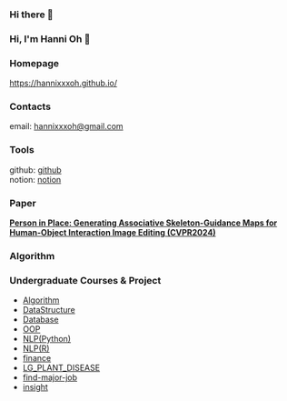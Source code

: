 ### Hi there 👋

<!--
**hannixxxoh/hannixxxoh** is a ✨ _special_ ✨ repository because its `README.md` (this file) appears on your GitHub profile.

Here are some ideas to get you started:

- 🔭 I’m currently working on ...
- 🌱 I’m currently learning ...
- 👯 I’m looking to collaborate on ...
- 🤔 I’m looking for help with ...
- 💬 Ask me about ...
- 📫 How to reach me: ...
- 😄 Pronouns: ...
- ⚡ Fun fact: ...
-->


### Hi, I'm Hanni Oh 👋

### Homepage
https://hannixxxoh.github.io/

### Contacts
email: hannixxxoh@gmail.com

### Tools
github: [github](https://github.com/hannixxxoh)<br/>
notion: [notion](https://rust-tea-979.notion.site/8b532b05f3dd48159d475af60015b6aa)

### Paper
[**Person in Place: Generating Associative Skeleton-Guidance Maps for Human-Object Interaction Image Editing (CVPR2024)**](https://github.com/hannixxxoh/CVPR2024_Person-In-Place_RELEASE)

### Algorithm

### Undergraduate Courses & Project
* [Algorithm](https://github.com/ohsy0512/CS-basic/tree/main/Algorithm)
* [DataStructure](https://github.com/ohsy0512/CS-basic/tree/main/Data%20Structure)
* [Database](https://github.com/ohsy0512/CS-basic/tree/main/Database)
* [OOP](https://github.com/ohsy0512/CS-basic/tree/main/Object%20Oriented%20Programming(Python))
* [NLP(Python)](https://github.com/ohsy0512/BigData/tree/main/NLP(Python))
* [NLP(R)](https://github.com/ohsy0512/BigData/tree/main/NLP(R))
* [finance](https://github.com/ohsy0512/BigData/tree/main/finance)
* [LG_PLANT_DISEASE](https://github.com/Park323/LG_plant_disease)
* [find-major-job](https://github.com/ohsy0512/Project/tree/main/find-major-job)
* [insight](https://github.com/ohsy0512/Project/tree/main/insight)


